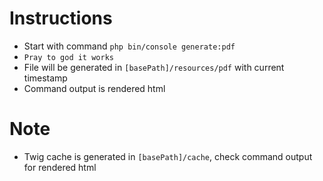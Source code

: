 # Instructions
* Start with command `php bin/console generate:pdf` 
* `Pray to god it works`
* File will be generated in `[basePath]/resources/pdf` with current timestamp
* Command output is rendered html
# Note
* Twig cache is generated in `[basePath]/cache`, check command output for rendered html